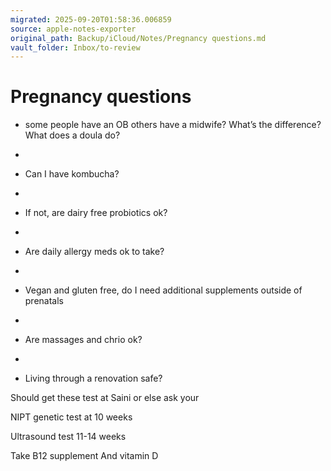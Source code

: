 ```yaml
---
migrated: 2025-09-20T01:58:36.006859
source: apple-notes-exporter
original_path: Backup/iCloud/Notes/Pregnancy questions.md
vault_folder: Inbox/to-review
---
```

# Pregnancy questions 

- some people have an OB others have a midwife? What’s the difference? What does a doula do?

- 

- Can I have kombucha?

- 

- If not, are dairy free probiotics ok?

- 

- Are daily allergy meds ok to take?

- 

- Vegan and gluten free, do I need additional supplements outside of prenatals 

- 

- Are massages and chrio ok?

- 

- Living through a renovation safe?

Should get these test at Saini or else ask your 

NIPT genetic test at 10 weeks

Ultrasound test 11-14 weeks

Take B12 supplement And vitamin D

